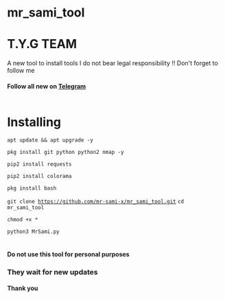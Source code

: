 # mr_sami_tool
# T.Y.G TEAM # 
A new tool to install tools
I do not bear legal responsibility !!
Don't forget to follow me
#### Follow all new on [Telegram](https://t.me/Hack_4x)
<img scr="https://c.top4top.io/p_229057adp1.jpg">

# Installing
<code>apt update && apt upgrade -y</code>

<code>pkg install git python python2 nmap -y</code>

<code>pip2 install requests </code>

<code>pip2 install colorama </code>

<code>pkg install bash </code>

<code>git clone https://github.com/mr-sami-x/mr_sami_tool.git</code>
<code>cd mr_sami_tool</code>

<code>chmod +x *</code>

<code>python3 MrSami.py </code><br><br>


#### Do not use this tool for personal purposes
### They wait for new updates
#### Thank you
